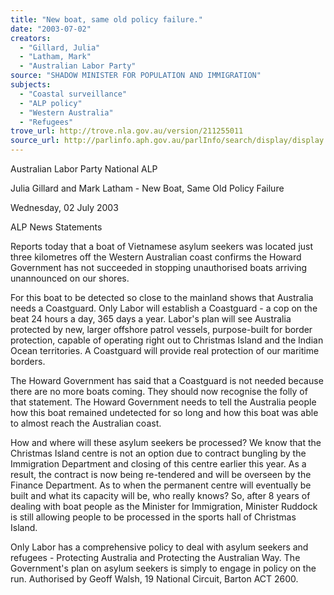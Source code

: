 ```yaml
---
title: "New boat, same old policy failure."
date: "2003-07-02"
creators:
  - "Gillard, Julia"
  - "Latham, Mark"
  - "Australian Labor Party"
source: "SHADOW MINISTER FOR POPULATION AND IMMIGRATION"
subjects:
  - "Coastal surveillance"
  - "ALP policy"
  - "Western Australia"
  - "Refugees"
trove_url: http://trove.nla.gov.au/version/211255011
source_url: http://parlinfo.aph.gov.au/parlInfo/search/display/display.w3p;query=Id%3A%22media/pressrel/3NR96%22
---
```


   Australian Labor Party   National ALP   

 Julia Gillard and Mark Latham - New Boat, Same  Old Policy Failure

 Wednesday, 02 July 2003

 ALP News Statements

 Reports today that a boat of Vietnamese asylum seekers was located just three  kilometres off the Western Australian coast confirms the Howard Government has not  succeeded in stopping unauthorised boats arriving unannounced on our shores.

 For this boat to be detected so close to the mainland shows that Australia needs a  Coastguard. Only Labor will establish a Coastguard - a cop on the beat 24 hours a  day, 365 days a year. Labor's plan will see Australia protected by new, larger offshore  patrol vessels, purpose-built for border protection, capable of operating right out to  Christmas Island and the Indian Ocean territories. A Coastguard will provide real  protection of our maritime borders.

 The Howard Government has said that a Coastguard is not needed because there are  no more boats coming. They should now recognise the folly of that statement. The  Howard Government needs to tell the Australia people how this boat remained  undetected for so long and how this boat was able to almost reach the Australian  coast. 

 How and where will these asylum seekers be processed? We know that the Christmas  Island centre is not an option due to contract bungling by the Immigration Department  and closing of this centre earlier this year. As a result, the contract is now being re-tendered and will be overseen by the Finance Department. As to when the permanent  centre will eventually be built and what its capacity will be, who really knows? So, after  8 years of dealing with boat people as the Minister for Immigration, Minister Ruddock  is still allowing people to be processed in the sports hall of Christmas Island. 

 Only Labor has a comprehensive policy to deal with asylum seekers and refugees -  Protecting Australia and Protecting the Australian Way. The Government's plan on  asylum seekers is simply to engage in policy on the run.  Authorised by Geoff Walsh, 19 National Circuit, Barton ACT 2600.

